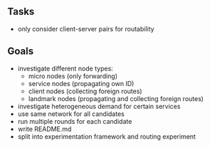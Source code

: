 ## Tasks

- only consider client-server pairs for routability


## Goals

- investigate different node types:
  - micro nodes (only forwarding)
  - service nodes (propagating own ID)
  - client nodes (collecting foreign routes)
  - landmark nodes (propagating and collecting foreign routes)
- investigate heterogeneous demand for certain services
- use same network for all candidates
- run multiple rounds for each candidate
- write README.md
- split into experimentation framework and routing experiment
